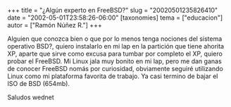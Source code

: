 +++
title = "¿Algún experto en FreeBSD?"
slug = "20020501235826410"
date = "2002-05-01T23:58:26-06:00"
[taxonomies]
tema = ["educacion"]
autor = ["Ramón Núñez R."]
+++

Alguien que conozca bien o que por lo menos tenga nociones del sistema
operativo BSD?, quiero instalarlo en mi lap en la partición que tiene
ahorita XP, aparte que sirve como excusa para tumbar por completo el XP,
quiero probar el FreeBSD. Mi Linux jala muy bonito en mi lap, pero me
dan ganas de conocer FreeBSD nomás por curiosidad, obviamente seguiré
utilizando Linux como mi plataforma favorita de trabajo. Ya casi termino
de bajar el ISO de BSD (654mb).

Saludos wednet

